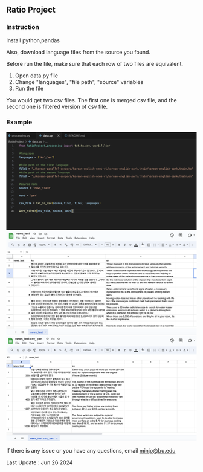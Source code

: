 ## Ratio Project

### Instruction

Install python,pandas

Also, download language files from the source you found. 

Before run the file, make sure that each row of two files are equivalent.

1. Open data.py file
2. Change "languages", "file path", "source" variables
3. Run the file

You would get two csv files. The first one is merged csv file, and the second one is filtered version of csv file.


### Example

![variable example](/example/code.png)
![csv file example](/example/csv.png)
![filtered file example](/example/filtered_csv.png)


If there is any issue or you have any questions, email minjo@bu.edu

Last Update : Jun 26 2024